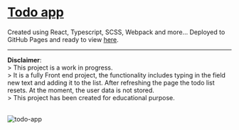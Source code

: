 # <a href="https://ewwan.github.io/todo-app/" target="_blank">Todo app</a>
Created using React, Typescript, SCSS, Webpack and more...
Deployed to GitHub Pages and ready to view <a href="https://ewwan.github.io/todo-app/" target="_blank">here</a>.

<hr></hr>
<b>Disclaimer</b>:
<br/> > This project is a work in progress. 
<br/> > It is a fully Front end project, the functionality includes typing in the field new text and adding it to the list. After refreshing the page the todo list resets. At the moment, the user data is not stored. 
<br/> > This project has been created for educational purpose.
<br/><br/>

![todo-app](https://user-images.githubusercontent.com/38181460/116878193-4c5c1980-ac1f-11eb-87ea-d1c4be88ea2f.png)

